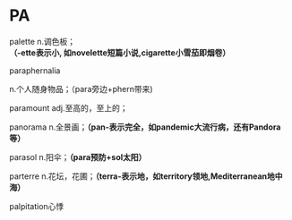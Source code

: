 # PA

palette n.调色板；**（-ette表示小, 如novelette短篇小说,cigarette小雪茄即烟卷）**

paraphernalia

n.个人随身物品；（para旁边+phern带来\)

paramount adj.至高的，至上的；

panorama n.全景画；**（pan-表示完全，如pandemic大流行病，还有Pandora等）**

parasol n.阳伞；**（para预防+sol太阳）**

parterre n.花坛，花圃；**（terra-表示地，如territory领地,Mediterranean地中海）**

palpitation心悸

